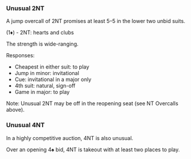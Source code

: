 ### Unusual 2NT
A jump overcall of 2NT promises at least 5–5 in the lower two unbid suits. 

(1♦) - 2NT: hearts and clubs

The strength is wide-ranging.

Responses:
   * Cheapest in either suit: to play
   * Jump in minor: invitational
   * Cue: invitational in a major only
   * 4th suit: natural, sign-off
   * Game in major: to play

Note: Unusual 2NT may be off in the reopening seat (see NT Overcalls above).

### Unusual 4NT
In a highly competitive auction, 4NT is also unusual.

Over an opening 4♠ bid, 4NT is takeout with at least two places to play.
